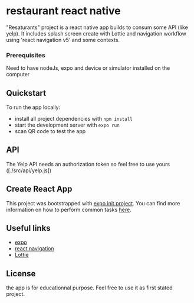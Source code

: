 # restaurant react native
"Resaturants" project is a react native app builds to consum some API (like yelp).
It includes splash screen create with Lottie and navigation workflow using 'react navigation v5' and some contexts.

### Prerequisites

Need to have nodeJs, expo and device or simulator installed on the computer

## Quickstart

To run the app locally:

* install all project dependencies with `npm install`
* start the development server with `expo run`
* scan QR code to test the app

## API
The Yelp API needs an authorization token so feel free to use yours ([./src/api/yelp.js])

## Create React App

This project was bootstrapped with [expo init project](https://expo.io/learn). You can find more information on how to perform common tasks [here](https://docs.expo.io/tutorial/planning/?redirected).

## Useful links
* [expo](https://docs.expo.io/)
* [react navigation](https://reactnavigation.org/)
* [Lottie](https://airbnb.io/lottie/#/)

## License

the app is for educationnal purpose. Feel free to use it as first stated project.

